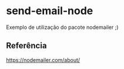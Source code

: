 # send-email-node

Exemplo de utilização do pacote nodemailer ;)

## Referência

https://nodemailer.com/about/